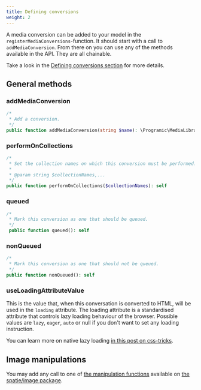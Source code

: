 ```yaml
---
title: Defining conversions
weight: 2
---
```


A media conversion can be added to your model in the `registerMediaConversions`-function. It should start with a call to `addMediaConversion`. From there on you can use any of the methods available in the API. They are all chainable.

Take a look in the [Defining conversions section](/laravel-medialibrary/v10/converting-images/defining-conversions/)
for more details.

## General methods

### addMediaConversion

```php
/*
 * Add a conversion.
 */
public function addMediaConversion(string $name): \Programic\MediaLibrary\Conversions\Conversion
```

### performOnCollections

```php
/*
 * Set the collection names on which this conversion must be performed.
 *
 * @param string $collectionNames,...
 */
public function performOnCollections($collectionNames): self
``` 

### queued

```php 
/*
 * Mark this conversion as one that should be queued.
 */
 public function queued(): self
```

### nonQueued

```php 
/*
 * Mark this conversion as one that should not be queued.
 */
public function nonQueued(): self
```

### useLoadingAttributeValue

This is the value that, when this conversation is converted to HTML, will be used in the `loading` attribute. The loading attribute is a standardised attribute that controls lazy loading behaviour of the browser. Possible values are `lazy`, `eager`, `auto` or null if you don't want to set any loading instruction.

You can learn more on native lazy loading [in this post on css-tricks](https://css-tricks.com/native-lazy-loading/).

## Image manipulations

You may add any call to one of [the manipulation functions](https://docs.spatie.be/image) available on [the spatie/image package](https://github.com/spatie/image).

